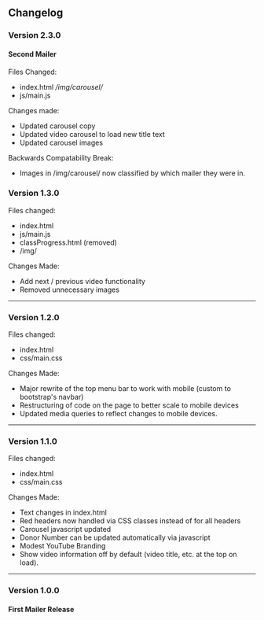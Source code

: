 ## Changelog

### Version 2.3.0
#### Second Mailer
Files Changed:
* index.html
*/img/carousel/*
* js/main.js

Changes made:
* Updated carousel copy
* Updated video carousel to load new title text
* Updated carousel images

Backwards Compatability Break:
* Images in /img/carousel/ now classified by which mailer they were in.

### Version 1.3.0

Files changed:
* index.html
* js/main.js
* classProgress.html (removed)
* /img/

Changes Made:
* Add next / previous video functionality
* Removed unnecessary images

<hr />

### Version 1.2.0

Files changed:
* index.html
* css/main.css

Changes Made:
* Major rewrite of the top menu bar to work with mobile (custom to bootstrap's navbar)
* Restructuring of code on the page to better scale to mobile devices
* Updated media queries to reflect changes to mobile devices.

<hr />

### Version 1.1.0

Files changed:
* index.html
* css/main.css

Changes Made:
* Text changes in index.html
* Red headers now handled via CSS classes instead of for all headers
* Carousel javascript updated
* Donor Number can be updated automatically via javascript
* Modest YouTube Branding
* Show video information off by default (video title, etc. at the top on load).

<hr />

### Version 1.0.0
#### First Mailer Release
